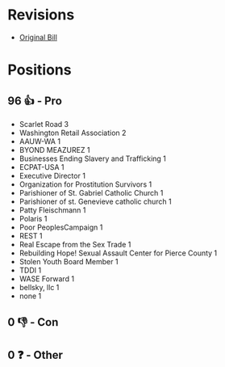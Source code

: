 # Revisions
* [Original Bill](1/)

# Positions
## 96 👍 - Pro
* Scarlet Road 3
* Washington Retail Association 2
* AAUW-WA 1
* BYOND MEAZUREZ 1
* Businesses Ending Slavery and Trafficking 1
* ECPAT-USA 1
* Executive Director 1
* Organization for Prostitution Survivors 1
* Parishioner of St. Gabriel Catholic Church 1
* Parishioner of st. Genevieve catholic church 1
* Patty Fleischmann 1
* Polaris 1
* Poor PeoplesCampaign 1
* REST 1
* Real Escape from the Sex Trade 1
* Rebuilding Hope! Sexual Assault Center for Pierce County 1
* Stolen Youth Board Member 1
* TDDI 1
* WASE Forward 1
* bellsky, llc  1
* none 1

## 0 👎 - Con

## 0 ❓ - Other
